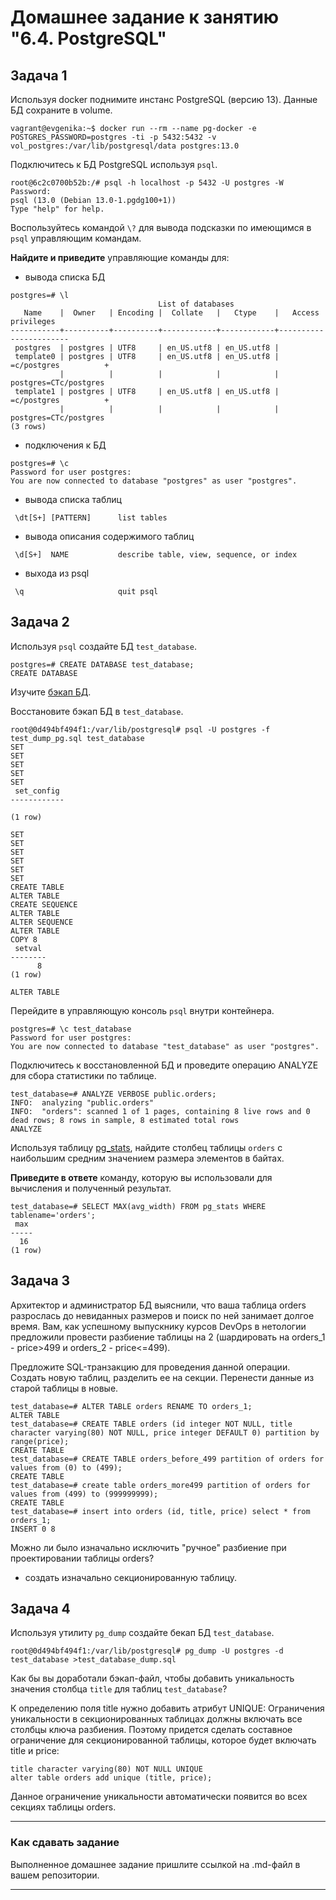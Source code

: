 # Домашнее задание к занятию "6.4. PostgreSQL"

## Задача 1

Используя docker поднимите инстанс PostgreSQL (версию 13). Данные БД сохраните в volume.
```shell
vagrant@evgenika:~$ docker run --rm --name pg-docker -e POSTGRES_PASSWORD=postgres -ti -p 5432:5432 -v vol_postgres:/var/lib/postgresql/data postgres:13.0
```
Подключитесь к БД PostgreSQL используя `psql`.
```shell
root@6c2c0700b52b:/# psql -h localhost -p 5432 -U postgres -W
Password:
psql (13.0 (Debian 13.0-1.pgdg100+1))
Type "help" for help.
```
Воспользуйтесь командой `\?` для вывода подсказки по имеющимся в `psql` управляющим командам.

**Найдите и приведите** управляющие команды для:
- вывода списка БД
```shell
postgres=# \l
                                 List of databases
   Name    |  Owner   | Encoding |  Collate   |   Ctype    |   Access privileges
-----------+----------+----------+------------+------------+-----------------------
 postgres  | postgres | UTF8     | en_US.utf8 | en_US.utf8 |
 template0 | postgres | UTF8     | en_US.utf8 | en_US.utf8 | =c/postgres          +
           |          |          |            |            | postgres=CTc/postgres
 template1 | postgres | UTF8     | en_US.utf8 | en_US.utf8 | =c/postgres          +
           |          |          |            |            | postgres=CTc/postgres
(3 rows)
```
- подключения к БД
```shell
postgres=# \c
Password for user postgres:
You are now connected to database "postgres" as user "postgres".
```
- вывода списка таблиц
```shell
 \dt[S+] [PATTERN]      list tables
```
- вывода описания содержимого таблиц
```shell
 \d[S+]  NAME           describe table, view, sequence, or index
```
- выхода из psql
```shell
 \q                     quit psql
```
## Задача 2

Используя `psql` создайте БД `test_database`.
```shell
postgres=# CREATE DATABASE test_database;
CREATE DATABASE
```
Изучите [бэкап БД](https://github.com/netology-code/virt-homeworks/tree/master/06-db-04-postgresql/test_data).

Восстановите бэкап БД в `test_database`.
```shell
root@0d494bf494f1:/var/lib/postgresql# psql -U postgres -f test_dump_pg.sql test_database
SET
SET
SET
SET
SET
 set_config
------------

(1 row)

SET
SET
SET
SET
SET
SET
CREATE TABLE
ALTER TABLE
CREATE SEQUENCE
ALTER TABLE
ALTER SEQUENCE
ALTER TABLE
COPY 8
 setval
--------
      8
(1 row)

ALTER TABLE
```
Перейдите в управляющую консоль `psql` внутри контейнера.
```shell
postgres=# \c test_database
Password for user postgres:
You are now connected to database "test_database" as user "postgres".
```
Подключитесь к восстановленной БД и проведите операцию ANALYZE для сбора статистики по таблице.
```shell
test_database=# ANALYZE VERBOSE public.orders;
INFO:  analyzing "public.orders"
INFO:  "orders": scanned 1 of 1 pages, containing 8 live rows and 0 dead rows; 8 rows in sample, 8 estimated total rows
ANALYZE
```
Используя таблицу [pg_stats](https://postgrespro.ru/docs/postgresql/12/view-pg-stats), найдите столбец таблицы `orders` 
с наибольшим средним значением размера элементов в байтах.

**Приведите в ответе** команду, которую вы использовали для вычисления и полученный результат.
```shell
test_database=# SELECT MAX(avg_width) FROM pg_stats WHERE tablename='orders';
 max
-----
  16
(1 row)
```
## Задача 3

Архитектор и администратор БД выяснили, что ваша таблица orders разрослась до невиданных размеров и
поиск по ней занимает долгое время. Вам, как успешному выпускнику курсов DevOps в нетологии предложили
провести разбиение таблицы на 2 (шардировать на orders_1 - price>499 и orders_2 - price<=499).

Предложите SQL-транзакцию для проведения данной операции.
Создать новую таблиц, разделить ее на секции. Перенести данные из старой таблицы в новые. 
```shell
test_database=# ALTER TABLE orders RENAME TO orders_1;
ALTER TABLE
test_database=# CREATE TABLE orders (id integer NOT NULL, title character varying(80) NOT NULL, price integer DEFAULT 0) partition by range(price);
CREATE TABLE
test_database=# CREATE TABLE orders_before_499 partition of orders for values from (0) to (499);
CREATE TABLE
test_database=# create table orders_more499 partition of orders for values from (499) to (999999999);
CREATE TABLE
test_database=# insert into orders (id, title, price) select * from orders_1;
INSERT 0 8
```
Можно ли было изначально исключить "ручное" разбиение при проектировании таблицы orders?
- создать изначально секционированную таблицу.
## Задача 4

Используя утилиту `pg_dump` создайте бекап БД `test_database`.
```shell
root@0d494bf494f1:/var/lib/postgresql# pg_dump -U postgres -d test_database >test_database_dump.sql
```
Как бы вы доработали бэкап-файл, чтобы добавить уникальность значения столбца `title` для таблиц `test_database`?

К определению поля title нужно добавить атрибут UNIQUE:
Ограничения уникальности в секционированных таблицах должны включать все столбцы ключа разбиения.
Поэтому придется сделать составное ограничение для секционированной таблицы, которое будет включать title и price:
```
title character varying(80) NOT NULL UNIQUE
alter table orders add unique (title, price);
```
Данное ограничение уникальности автоматически появится во всех секциях таблицы orders.

---

### Как cдавать задание

Выполненное домашнее задание пришлите ссылкой на .md-файл в вашем репозитории.

---
